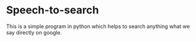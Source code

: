 # Speech-to-search
This is a simple program in python which helps to search anything what we say directly on google.
